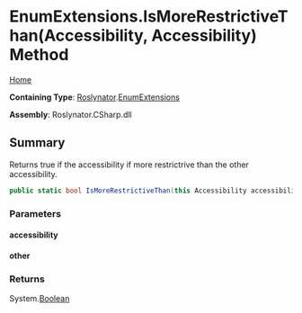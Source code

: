 <a name="_top"></a>

# EnumExtensions\.IsMoreRestrictiveThan\(Accessibility, Accessibility\) Method

[Home](../../../README.md#_top)

**Containing Type**: [Roslynator](../../README.md#_top)\.[EnumExtensions](../README.md#_top)

**Assembly**: Roslynator\.CSharp\.dll

## Summary

Returns true if the accessibility if more restrictrive than the other accessibility\.

```csharp
public static bool IsMoreRestrictiveThan(this Accessibility accessibility, Accessibility other)
```

### Parameters

#### accessibility

#### other

### Returns

System\.[Boolean](https://docs.microsoft.com/en-us/dotnet/api/system.boolean)

